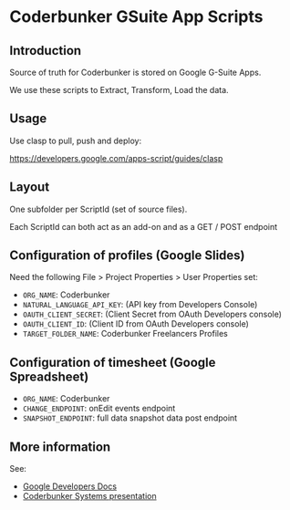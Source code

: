 # Coderbunker GSuite App Scripts

## Introduction

Source of truth for Coderbunker is stored on Google G-Suite Apps.

We use these scripts to Extract, Transform, Load the data.

## Usage

Use clasp to pull, push and deploy:

https://developers.google.com/apps-script/guides/clasp

## Layout

One subfolder per ScriptId (set of source files).

Each ScriptId can both act as an add-on and as a GET / POST endpoint

## Configuration of profiles (Google Slides)

Need the following File > Project Properties > User Properties set:

* ```ORG_NAME```: Coderbunker
* ```NATURAL_LANGUAGE_API_KEY```: (API key from Developers Console)
* ```OAUTH_CLIENT_SECRET```: (Client Secret from OAuth Developers console)
* ```OAUTH_CLIENT_ID```: (Client ID from OAuth Developers console)
* ```TARGET_FOLDER_NAME```: Coderbunker Freelancers Profiles

## Configuration of timesheet (Google Spreadsheet)

* ```ORG_NAME```: Coderbunker
* ```CHANGE_ENDPOINT```: onEdit events endpoint
* ```SNAPSHOT_ENDPOINT```: full data snapshot data post endpoint

## More information

See:

* [Google Developers Docs](https://developers.google.com/apps-script/)
* [Coderbunker Systems presentation]( https://docs.google.com/presentation/d/1ldRkSu5u0jK5LqAaN8OMU6G81a24TUJBOtVZp-B5C9k/edit#slide=id.g336ffe7dfd_0_4)
